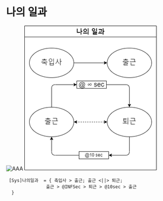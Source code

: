 # 나의 일과 

 ![AAA](/MySystem/img/my1.gif)
 ![AAA](/MySystem/png/my1.dio.png)

```
 [Sys]나의일과  = { 축입사 > 출근; 출근 <||> 퇴근;
               출근 > @INFSec > 퇴근 > @10sec > 출근
  }
```
